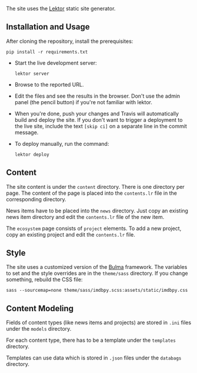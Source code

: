 The site uses the [Lektor](https://www.getlektor.com/) static site
generator.

## Installation and Usage

After cloning the repository, install the prerequisites:

```
pip install -r requirements.txt
```

- Start the live development server:

  ```
  lektor server
  ```

- Browse to the reported URL.

- Edit the files and see the results in the browser.
Don't use the admin panel (the pencil button) if you're not
familiar with lektor.

- When you're done, push your changes and Travis will automatically
build and deploy the site. If you don't want to trigger a deployment
to the live site, include the text `[skip ci]` on a separate line
in the commit message.

- To deploy manually, run the command:

  ```
  lektor deploy
  ```

## Content

The site content is under the `content` directory. There is
one directory per page. The content of the page is placed
into the `contents.lr` file in the corresponding directory.

News items have to be placed into the `news` directory.
Just copy an existing news item directory and
edit the `contents.lr` file of the new item.

The `ecosystem` page consists of `project` elements.
To add a new project, copy an existing project and
edit the `contents.lr` file.

## Style

The site uses a customized version
of the [Bulma](https://bulma.io/) framework.
The variables to set and the style overrides
are in the `theme/sass` directory. If you change something,
rebuild the CSS file:

```
sass --sourcemap=none theme/sass/imdbpy.scss:assets/static/imdbpy.css
```

## Content Modeling

Fields of content types (like news items and projects)
are stored in `.ini` files under the `models` directory.

For each content type, there has to be a template
under the `templates` directory.

Templates can use data which is stored in `.json`
files under the `databags` directory.
